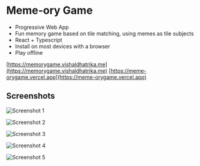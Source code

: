 # Meme-ory Game

 - Progressive Web App
 - Fun memory game based on tile matching, using memes as tile subjects
 - React + Typescript
 - Install on most devices with a browser
 - Play offline

[https://memorygame.vishaldhatrika.me](https://memorygame.vishaldhatrika.me)
[https://meme-orygame.vercel.app](https://meme-orygame.vercel.app)


## Screenshots
![Screenshot 1](https://memorygame.vishaldhatrika.me/assets/screenshots/1.png)

![Screenshot 2](https://memorygame.vishaldhatrika.me/assets/screenshots/2.png)

![Screenshot 3](https://memorygame.vishaldhatrika.me/assets/screenshots/3.png)

![Screenshot 4](https://memorygame.vishaldhatrika.me/assets/screenshots/4.png)

![Screenshot 5](https://memorygame.vishaldhatrika.me/assets/screenshots/5.png)
